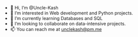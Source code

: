 - 👋 Hi, I’m @Uncle-Kash
- 👀 I’m interested in Web development and Python projects.
- 🌱 I’m currently learning Databases and SQL
- 💞️ I’m looking to collaborate on data-intensive projects.
- 📫 You can reach me at unclekash@pm.me

<!---
Uncle-Kash/Uncle-Kash is a ✨ special ✨ repository because its `README.md` (this file) appears on your GitHub profile.
You can click the Preview link to take a look at your changes.
--->

